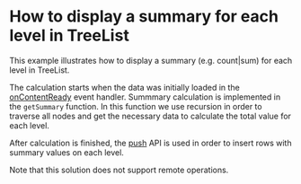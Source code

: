 # How to display a summary for each level in TreeList
This example illustrates how to display a summary (e.g. count|sum) for each level in TreeList.

The calculation starts when the data was initially loaded in the [onContentReady](https://js.devexpress.com/Documentation/ApiReference/UI_Components/dxTreeList/Configuration/#onContentReady) event handler.  Summmary calculation is implemented in the `getSummary` function. In this function we use recursion in order to traverse all nodes and get the necessary data to calculate the total value for each level.

After calculation is finished, the [push](https://js.devexpress.com/Documentation/ApiReference/Data_Layer/ArrayStore/Methods/#pushchanges) API is used in order to insert rows with summary values on each level.

Note that this solution does not support remote operations.
